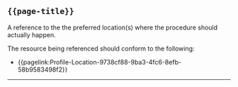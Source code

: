 ## <code>{{page-title}}</code>

A reference to the the preferred location(s) where the procedure should actually happen.

The resource being referenced should conform to the following:
- {{pagelink:Profile-Location-9738cf88-9ba3-4fc6-8efb-58b9583498f2}}

---
